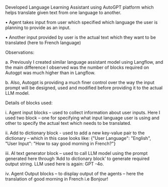 Developed Language Learning Assistant using AutoGPT platform which helps translate given text from one language to another.

•	Agent takes input from user which specified which language the user is planning to provide as an input.

•	Another input provided by user is the actual text which they want to be translated (here to French language)

Observations:

a.	Previously I created similar language assistant model using Langflow, and the main difference I observed was the number of blocks required on Autogpt was much higher than in Langflow. 

b.	Also, Autogpt is providing a much finer control over the way the input prompt will be designed, used and modified before providing it to the actual LLM model.

Details of blocks used:

i.	Agent input blocks – used to collect information about user inputs. Here I used two block – one for specifying what input language user is using and other to specify the actual text which needs to be translated.

ii.	Add to dictionary block -  used to add a new key-value pair to the dictionary – which in this case looks like:
{"User Language": "English",
  "User Input": "How to say good morning in French?"}

iii.	AI text generator block – used to call LLM model using the prompt generated here through ‘Add to dictionary block’ to generate required output string. LLM used here is again: GPT -4o.

iv.	Agent Output blocks – to display output of the agents – here the translation of good morning in French i.e Bonjour!
